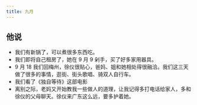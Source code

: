 ```yaml
---
title: 九月
---
```


## 他说

- 我们有新锅了，可以煮很多东西吃。
- 我们即将自己租房了，她在 9 月 9 剁手，买了好多家用器具。
- 9 月 18 我们回梅州，徐仪很贴心，爸妈、姐和她相处得很融洽。我们这三天做了很多的事情，逛街、街头歌唱、骑双人自行车。
- 我们看了《独自等待》这部电影
- 离别之际，老妈又开始教我一些做人的道理，让我记得多打电话给家人，多和徐仪的父母聊天。徐仪来广东这么远，要多护着她。